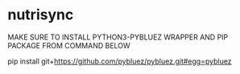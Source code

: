 # nutrisync

MAKE SURE TO INSTALL PYTHON3-PYBLUEZ WRAPPER AND PIP PACKAGE FROM COMMAND BELOW

pip install git+https://github.com/pybluez/pybluez.git#egg=pybluez